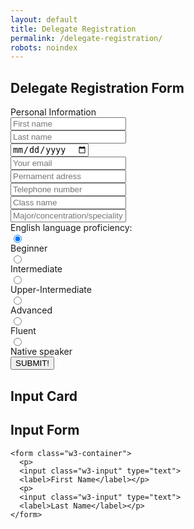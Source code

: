 ```yaml
---
layout: default
title: Delegate Registration
permalink: /delegate-registration/
robots: noindex
---
```

<link rel="stylesheet" href="https://www.w3schools.com/w3css/4/w3.css">
<h2>Delegate Registration Form</h2>
Personal Information
<form method="POST" action="https://formspree.io/cymun2019.official@gmail.com">
<input style="display: block;" type="text" name="firstname" placeholder="First name">
<input style="display: block;" type="text" name="lastname" placeholder="Last name">
<input style="display: block;" type="date" class="form-control" name="dateofbirth" placeholder="Date of Birth">
  <input style="display: block;" type="email" name="email" placeholder="Your email">
  <input style="display: block;" type="text" name="adress" placeholder="Pernament adress">
  <input style="display: block;" type="text" name="phone" placeholder="Telephone number">
  <input style="display: block;" type="text" name="class" placeholder="Class name">
  <input style="display: block;" type="text" name="speciality" placeholder="Major/concentration/speciality">
  English language proficiency:
  <input style="display: block;" type="radio" name="englishlevel" value="Beginner" checked> Beginner<br>
  <input style="display: block;" type="radio" name="englishlevel" value="Intermediate"> Intermediate<br>
  <input style="display: block;" type="radio" name="englishlevel" value="upper"> Upper-Intermediate
  <input style="display: block;" type="radio" name="englishlevel" value="Advanced"> Advanced
  <input style="display: block;" type="radio" name="englishlevel" value="Fluent"> Fluent
  <input style="display: block;" type="radio" name="englishlevel" value="Native"> Native speaker
  <button style="display: block;" type="submit">SUBMIT!</button>
</form>
<div class="w3-container">
  <h2>Input Card</h2>
  
  <div class="w3-card-4">
    <div class="w3-container w3-green">
      <h2>Input Form</h2>
    </div>

    <form class="w3-container">
      <p>
      <input class="w3-input" type="text">
      <label>First Name</label></p>
      <p>     
      <input class="w3-input" type="text">
      <label>Last Name</label></p>
    </form>
  </div>
</div>